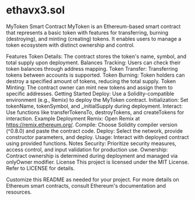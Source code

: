 # ethavx3.sol
MyToken Smart Contract
MyToken is an Ethereum-based smart contract that represents a basic token with features for transferring, burning (destroying), and minting (creating) tokens. It enables users to manage a token ecosystem with distinct ownership and control.

Features
Token Details: The contract stores the token's name, symbol, and total supply upon deployment.
Balances Tracking: Users can check their token balances through address mapping.
Token Transfer: Transferring tokens between accounts is supported.
Token Burning: Token holders can destroy a specified amount of tokens, reducing the total supply.
Token Minting: The contract owner can mint new tokens and assign them to specific addresses.
Getting Started
Deploy: Use a Solidity-compatible environment (e.g., Remix) to deploy the MyToken contract.
Initialization: Set tokenName, tokenSymbol, and _initialSupply during deployment.
Interact: Use functions like transferTokensTo, destroyTokens, and createTokens for interaction.
Example Deployment
Remix: Open Remix at https://remix.ethereum.org/.
Compile: Choose Solidity compiler version (^0.8.0) and paste the contract code.
Deploy: Select the network, provide constructor parameters, and deploy.
Usage: Interact with deployed contract using provided functions.
Notes
Security: Prioritize security measures, access control, and input validation for production use.
Ownership: Contract ownership is determined during deployment and managed via onlyOwner modifier.
License
This project is licensed under the MIT License. Refer to LICENSE for details.

Customize this README as needed for your project. For more details on Ethereum smart contracts, consult Ethereum's documentation and resources.
